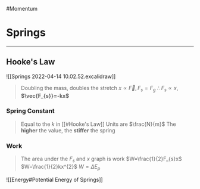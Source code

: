 #Momentum 
# Springs
---
## Hooke's Law
![[Springs 2022-04-14 10.02.52.excalidraw]]
> Doubling the mass, doubles the stretch
> $x\propto \vec{F}, F_{s}=F_{g}$
> $\therefore F_{s}\propto x$, **$\vec{F_{s}}=-kx$**
### Spring Constant
> Equal to the $k$ in [[#Hooke's Law]] Units are $\frac{N}{m}$ 
> The **higher** the value, the **stiffer** the spring
### Work
> The area under the $F_{s}$ and $x$ graph is work
> $W=\frac{1}{2}F_{s}x$
> $W=\frac{1}{2}kx^{2}$ 
> $W = \Delta E_{p}$

![[Energy#Potential Energy of Springs]]